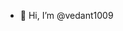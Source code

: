 - 👋 Hi, I’m @vedant1009


<!---
vedant1009/vedant1009 is a ✨ special ✨ repository because its `README.md` (this file) appears on your GitHub profile.
You can click the Preview link to take a look at your changes.
--->
